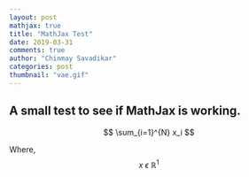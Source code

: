 ```yaml
---
layout: post
mathjax: true
title: "MathJax Test"
date: 2019-03-31
comments: true
author: "Chinmay Savadikar"
categories: post
thumbnail: "vae.gif"
---
```


## A small test to see if MathJax is working.

$$
\sum_{i=1}^{N} x_i
$$

Where, $$x \  \epsilon \  \mathbb{R}^1$$
